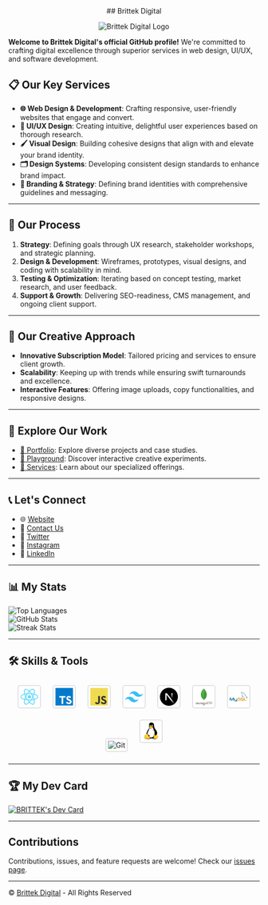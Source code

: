 <div style="text-align: center;">
  ## Brittek Digital

  ![Brittek Digital Logo](https://i.ibb.co/XbrDv5d/3.png)
</div>

**Welcome to Brittek Digital's official GitHub profile!** We're committed to crafting digital excellence through superior services in web design, UI/UX, and software development.

## 📋 Our Key Services

- **🌐 Web Design & Development**: Crafting responsive, user-friendly websites that engage and convert.
- **🎨 UI/UX Design**: Creating intuitive, delightful user experiences based on thorough research.
- **🖌️ Visual Design**: Building cohesive designs that align with and elevate your brand identity.
- **🗂️ Design Systems**: Developing consistent design standards to enhance brand impact.
- **🏢 Branding & Strategy**: Defining brand identities with comprehensive guidelines and messaging.

---

## 🚀 Our Process

1. **Strategy**: Defining goals through UX research, stakeholder workshops, and strategic planning.
2. **Design & Development**: Wireframes, prototypes, visual designs, and coding with scalability in mind.
3. **Testing & Optimization**: Iterating based on concept testing, market research, and user feedback.
4. **Support & Growth**: Delivering SEO-readiness, CMS management, and ongoing client support.

---

## 🎨 Our Creative Approach

- **Innovative Subscription Model**: Tailored pricing and services to ensure client growth.
- **Scalability**: Keeping up with trends while ensuring swift turnarounds and excellence.
- **Interactive Features**: Offering image uploads, copy functionalities, and responsive designs.

---

## 📂 Explore Our Work

- [📁 Portfolio](https://brittek.digital/portfolio): Explore diverse projects and case studies.
- [🌟 Playground](https://brittek.digital/playground): Discover interactive creative experiments.
- [📜 Services](https://brittek.digital/services): Learn about our specialized offerings.

---

## 📞 Let's Connect

- 🌐 [Website](https://brittek.digital)
- 📧 [Contact Us](mailto:contact@brittek.digital)
- 💬 [Twitter](https://twitter.com/your-twitter)
- 📸 [Instagram](https://instagram.com/your-instagram)
- 💼 [LinkedIn](https://www.linkedin.com/in/brittek/)

---

## 📊 My Stats

![Top Languages](https://github-readme-stats.vercel.app/api/top-langs?username=brittek&show_icons=true&locale=en&theme=vue-dark&layout=compact)  
![GitHub Stats](https://github-readme-stats.vercel.app/api?username=brittek&show_icons=true&locale=en&theme=vue-dark)  
![Streak Stats](https://streak-stats.demolab.com?user=brittek&theme=vue-dark&mode=weekly)

---

## 🛠 Skills & Tools

<p align="center">
  <img src="https://raw.githubusercontent.com/devicons/devicon/master/icons/react/react-original.svg" alt="React" width="36" height="36" style="margin: 10px; border: 1px solid #ccc; padding: 4px; border-radius: 4px;"/> 
  <img src="https://raw.githubusercontent.com/devicons/devicon/master/icons/typescript/typescript-original.svg" alt="TypeScript" width="36" height="36" style="margin: 10px; border: 1px solid #ccc; padding: 4px; border-radius: 4px;"/> 
  <img src="https://raw.githubusercontent.com/devicons/devicon/master/icons/javascript/javascript-original.svg" alt="JavaScript" width="36" height="36" style="margin: 10px; border: 1px solid #ccc; padding: 4px; border-radius: 4px;"/> 
  <img src="https://raw.githubusercontent.com/devicons/devicon/master/icons/tailwindcss/tailwindcss-plain.svg" alt="TailwindCSS" width="36" height="36" style="margin: 10px; border: 1px solid #ccc; padding: 4px; border-radius: 4px;"/> 
  <img src="https://raw.githubusercontent.com/devicons/devicon/master/icons/nextjs/nextjs-original.svg" alt="Next.js" width="36" height="36" style="margin: 10px; border: 1px solid #ccc; padding: 4px; border-radius: 4px;"/> 
  <img src="https://raw.githubusercontent.com/devicons/devicon/master/icons/mongodb/mongodb-original-wordmark.svg" alt="MongoDB" width="36" height="36" style="margin: 10px; border: 1px solid #ccc; padding: 4px; border-radius: 4px;"/> 
  <img src="https://raw.githubusercontent.com/devicons/devicon/master/icons/mysql/mysql-original-wordmark.svg" alt="MySQL" width="36" height="36" style="margin: 10px; border: 1px solid #ccc; padding: 4px; border-radius: 4px;"/> 
  <img src="https://www.vectorlogo.zone/logos/git-scm/git-scm-icon.svg" alt="Git" width="36" height="36" style="margin: 10px; border: 1px solid #ccc; padding: 4px; border-radius: 4px;"/> 
  <img src="https://raw.githubusercontent.com/devicons/devicon/master/icons/linux/linux-original.svg" alt="Linux" width="36" height="36" style="margin: 10px; border: 1px solid #ccc; padding: 4px; border-radius: 4px;"/> 
</p>

---

## 🏆 My Dev Card

[![BRITTEK's Dev Card](https://api.daily.dev/devcards/8caccdbcd4834c8baa1d6dea6e4482fa.png?r=5qc)](https://app.daily.dev/brittek)

---

## Contributions

Contributions, issues, and feature requests are welcome! Check our [issues page](https://github.com/brittek-digital/issues).

---

© [Brittek Digital](https://brittek.digital) - All Rights Reserved
